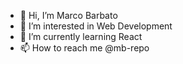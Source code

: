 - 👋 Hi, I’m Marco Barbato
- 👀 I’m interested in Web Development
- 🌱 I’m currently learning React
- 📫 How to reach me @mb-repo

<!---
mb-repo/mb-repo is a ✨ special ✨ repository because its `README.md` (this file) appears on your GitHub profile.
You can click the Preview link to take a look at your changes.
--->
